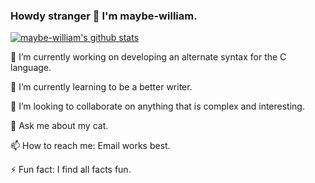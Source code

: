 ### Howdy stranger 👋 I'm maybe-william.

[![maybe-william's github stats](https://github-readme-stats.vercel.app/api?username=maybe-william&theme=darcula)](https://github.com/anuraghazra/github-readme-stats)

<!--
**maybe-william/maybe-william** is a ✨ _special_ ✨ repository because its `README.md` (this file) appears on your GitHub profile.

Here are some ideas to get you started:

-->

🔭 I’m currently working on developing an alternate syntax for the C language.

🌱 I’m currently learning to be a better writer.

👯 I’m looking to collaborate on anything that is complex and interesting.

💬 Ask me about my cat.

📫 How to reach me: Email works best.

⚡ Fun fact: I find all facts fun.

